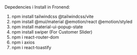 Depedencies i Install in Fronend:
1. npm install tailwindcss @tailwindcss/vite
2. npm install @mui/material @emotion/react @emotion/styled
3. npm install material-ui-popup-state
4. npm install swiper (For Customer Slider)
5. npm i react-router-dom
6. npm i axios
7. npm i react-toastify